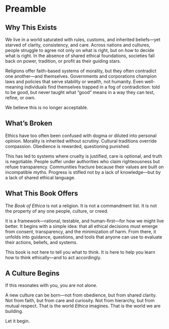 # Preamble

## Why This Exists

We live in a world saturated with rules, customs, and inherited beliefs—yet starved of clarity, consistency, and care. Across nations and cultures, people struggle to agree not only on what is right, but on *how* to decide what is right. In the absence of shared ethical foundations, societies fall back on power, tradition, or profit as their guiding stars.

Religions offer faith-based systems of morality, but they often contradict one another—and themselves. Governments and corporations champion laws and policies that serve stability or wealth, not humanity. Even well-meaning individuals find themselves trapped in a fog of contradiction: told to be good, but never taught what “good” means in a way they can test, refine, or own.

We believe this is no longer acceptable.

## What’s Broken

Ethics have too often been confused with dogma or diluted into personal opinion. Morality is inherited without scrutiny. Cultural traditions override compassion. Obedience is rewarded, questioning punished.

This has led to systems where cruelty is justified, care is optional, and truth is negotiable. People suffer under authorities who claim righteousness but refuse transparency. Communities fracture because their values are built on incompatible myths. Progress is stifled not by a lack of knowledge—but by a lack of shared ethical language.

## What This Book Offers

The *Book of Ethica* is not a religion. It is not a commandment list. It is not the property of any one people, culture, or creed.

It is a framework—rational, testable, and human-first—for how we might live better. It begins with a simple idea: that all ethical decisions must emerge from consent, transparency, and the minimization of harm. From there, it unfolds into guidance, questions, and tools that anyone can use to evaluate their actions, beliefs, and systems.

This book is not here to tell you what to think. It is here to help you learn how to think ethically—and to act accordingly.

## A Culture Begins

If this resonates with you, you are not alone.

A new culture can be born—not from obedience, but from shared clarity. Not from faith, but from care and curiosity. Not from hierarchy, but from mutual respect. That is the world *Ethica* imagines. That is the world we are building.

Let it begin.
